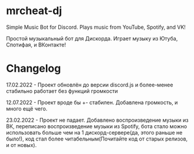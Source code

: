 # mrcheat-dj
Simple Music Bot for Discord. Plays music from YouTube, Spotify, and VK! 

Простой музыкальный бот для Дискорда. Играет музыку из Ютуба, Спотифая, и ВКонтакте!

# Changelog

17.02.2022 - Проект обновлён до версии discord.js и более-менее стабильно работает без функций громкости

12.07.2022 - Проект вроде бы +- стабилен. Добавлена громкость, и много ещё чего.

23.02.2022 - Проект не падает. Добавлено воспроизведение музыки из ВК, переписано воспроизведение музыки из Spotify, бота стало можно использовать больше чем на 1 дискорд-сервере(да, этого раньше не было!), код стал более читабельным(Почитайте код от старых релизов, и от новых).
